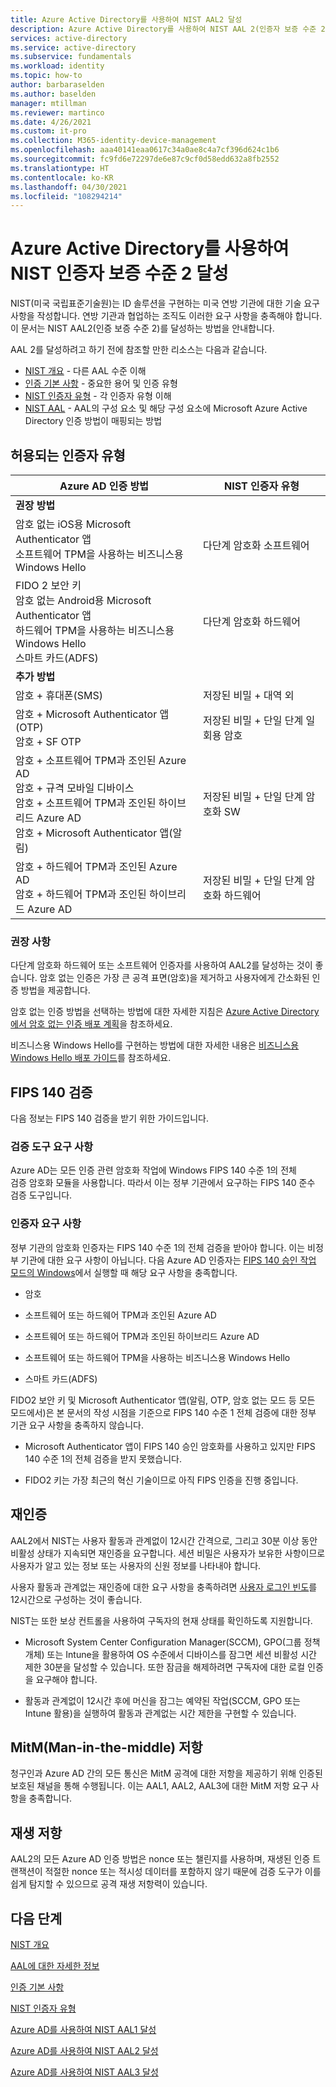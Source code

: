 ```yaml
---
title: Azure Active Directory를 사용하여 NIST AAL2 달성
description: Azure Active Directory를 사용하여 NIST AAL 2(인증자 보증 수준 2)를 달성하는 방법에 대한 지침입니다.
services: active-directory
ms.service: active-directory
ms.subservice: fundamentals
ms.workload: identity
ms.topic: how-to
author: barbaraselden
ms.author: baselden
manager: mtillman
ms.reviewer: martinco
ms.date: 4/26/2021
ms.custom: it-pro
ms.collection: M365-identity-device-management
ms.openlocfilehash: aaa40141eaa0617c34a0ae8c4a7cf396d624c1b6
ms.sourcegitcommit: fc9fd6e72297de6e87c9cf0d58edd632a8fb2552
ms.translationtype: HT
ms.contentlocale: ko-KR
ms.lasthandoff: 04/30/2021
ms.locfileid: "108294214"
---
```

# <a name="achieving-nist-authenticator-assurance-level-2-with-azure-active-directory"></a>Azure Active Directory를 사용하여 NIST 인증자 보증 수준 2 달성

NIST(미국 국립표준기술원)는 ID 솔루션을 구현하는 미국 연방 기관에 대한 기술 요구 사항을 작성합니다. 연방 기관과 협업하는 조직도 이러한 요구 사항을 충족해야 합니다. 이 문서는 NIST AAL2(인증 보증 수준 2)를 달성하는 방법을 안내합니다. 

AAL 2를 달성하려고 하기 전에 참조할 만한 리소스는 다음과 같습니다.
* [NIST 개요](nist-overview.md) - 다른 AAL 수준 이해
* [인증 기본 사항](nist-authentication-basics.md) - 중요한 용어 및 인증 유형
* [NIST 인증자 유형](nist-authenticator-types.md) - 각 인증자 유형 이해
* [NIST AAL](nist-about-authenticator-assurance-levels.md) - AAL의 구성 요소 및 해당 구성 요소에 Microsoft Azure Active Directory 인증 방법이 매핑되는 방법

## <a name="permitted-authenticator-types"></a>허용되는 인증자 유형


| Azure AD 인증 방법| NIST 인증자 유형 | 
| - | - |
| **권장 방법** |   | 
| 암호 없는 iOS용 Microsoft Authenticator 앱<br>소프트웨어 TPM을 사용하는 비즈니스용 Windows Hello | 다단계 암호화 소프트웨어 |
| FIDO 2 보안 키<br>암호 없는 Android용 Microsoft Authenticator 앱<br>하드웨어 TPM을 사용하는 비즈니스용 Windows Hello<br>스마트 카드(ADFS) | 다단계 암호화 하드웨어 |
| **추가 방법** |  |
| 암호 + 휴대폰(SMS) | 저장된 비밀 + 대역 외 |
| 암호 + Microsoft Authenticator 앱(OTP)<br>암호 + SF OTP | 저장된 비밀 + 단일 단계 일회용 암호 |
| 암호 + 소프트웨어 TPM과 조인된 Azure AD <br>암호 + 규격 모바일 디바이스<br>암호 + 소프트웨어 TPM과 조인된 하이브리드 Azure AD <br>암호 + Microsoft Authenticator 앱(알림) | 저장된 비밀 + 단일 단계 암호화 SW |
| 암호 + 하드웨어 TPM과 조인된 Azure AD <br>암호 + 하드웨어 TPM과 조인된 하이브리드 Azure AD | 저장된 비밀 + 단일 단계 암호화 하드웨어 |


### <a name="our-recommendations"></a>권장 사항

다단계 암호화 하드웨어 또는 소프트웨어 인증자를 사용하여 AAL2를 달성하는 것이 좋습니다. 암호 없는 인증은 가장 큰 공격 표면(암호)을 제거하고 사용자에게 간소화된 인증 방법을 제공합니다. 

암호 없는 인증 방법을 선택하는 방법에 대한 자세한 지침은 [Azure Active Directory에서 암호 없는 인증 배포 계획](https://docs.microsoft.com/azure/active-directory/authentication/howto-authentication-passwordless-deployment)을 참조하세요.

비즈니스용 Windows Hello를 구현하는 방법에 대한 자세한 내용은 [비즈니스용 Windows Hello 배포 가이드](https://docs.microsoft.com/windows/security/identity-protection/hello-for-business/hello-deployment-guide)를 참조하세요.

## <a name="fips-140-validation"></a>FIPS 140 검증

다음 정보는 FIPS 140 검증을 받기 위한 가이드입니다.

### <a name="verifier-requirements"></a>검증 도구 요구 사항

Azure AD는 모든 인증 관련 암호화 작업에 Windows FIPS 140 수준 1의 전체   
검증 암호화 모듈을 사용합니다. 따라서 이는 정부 기관에서 요구하는 FIPS 140 준수 검증 도구입니다.

### <a name="authenticator-requirements"></a>인증자 요구 사항

정부 기관의 암호화 인증자는 FIPS 140 수준 1의 전체 검증을 받아야 합니다. 이는 비정부 기관에 대한 요구 사항이 아닙니다. 다음 Azure AD 인증자는 [FIPS 140 승인 작업 모드의 Windows](https://docs.microsoft.com/windows/security/threat-protection/fips-140-validation)에서 실행할 때 해당 요구 사항을 충족합니다.

* 암호

* 소프트웨어 또는 하드웨어 TPM과 조인된 Azure AD

* 소프트웨어 또는 하드웨어 TPM과 조인된 하이브리드 Azure AD

* 소프트웨어 또는 하드웨어 TPM을 사용하는 비즈니스용 Windows Hello

* 스마트 카드(ADFS) 

FIDO2 보안 키 및 Microsoft Authenticator 앱(알림, OTP, 암호 없는 모드 등 모든 모드에서)은 본 문서의 작성 시점을 기준으로 FIPS 140 수준 1 전체 검증에 대한 정부 기관 요구 사항을 충족하지 않습니다.

* Microsoft Authenticator 앱이 FIPS 140 승인 암호화를 사용하고 있지만 FIPS 140 수준 1의 전체 검증을 받지 못했습니다. 

* FIDO2 키는 가장 최근의 혁신 기술이므로 아직 FIPS 인증을 진행 중입니다.

## <a name="reauthentication"></a>재인증 

AAL2에서 NIST는 사용자 활동과 관계없이 12시간 간격으로, 그리고 30분 이상 동안 비활성 상태가 지속되면 재인증을 요구합니다. 세션 비밀은 사용자가 보유한 사항이므로 사용자가 알고 있는 정보 또는 사용자의 신원 정보를 나타내야 합니다.

사용자 활동과 관계없는 재인증에 대한 요구 사항을 충족하려면 [사용자 로그인 빈도](https://docs.microsoft.com/azure/active-directory/conditional-access/howto-conditional-access-session-lifetime)를 12시간으로 구성하는 것이 좋습니다. 

NIST는 또한 보상 컨트롤을 사용하여 구독자의 현재 상태를 확인하도록 지원합니다.

* Microsoft System Center Configuration Manager(SCCM), GPO(그룹 정책 개체) 또는 Intune을 활용하여 OS 수준에서 디바이스를 잠그면 세션 비활성 시간 제한 30분을 달성할 수 있습니다. 또한 잠금을 해제하려면 구독자에 대한 로컬 인증을 요구해야 합니다.

* 활동과 관계없이 12시간 후에 머신을 잠그는 예약된 작업(SCCM, GPO 또는 Intune 활용)을 실행하여 활동과 관계없는 시간 제한을 구현할 수 있습니다.

## <a name="man-in-the-middle-mitm-resistance"></a>MitM(Man-in-the-middle) 저항 

청구인과 Azure AD 간의 모든 통신은 MitM 공격에 대한 저항을 제공하기 위해 인증된 보호된 채널을 통해 수행됩니다. 이는 AAL1, AAL2, AAL3에 대한 MitM 저항 요구 사항을 충족합니다.

## <a name="replay-resistance"></a>재생 저항

AAL2의 모든 Azure AD 인증 방법은 nonce 또는 챌린지를 사용하며, 재생된 인증 트랜잭션이 적절한 nonce 또는 적시성 데이터를 포함하지 않기 때문에 검증 도구가 이를 쉽게 탐지할 수 있으므로 공격 재생 저항력이 있습니다.

## <a name="next-steps"></a>다음 단계 

[NIST 개요](nist-overview.md)

[AAL에 대한 자세한 정보](nist-about-authenticator-assurance-levels.md)

[인증 기본 사항](nist-authentication-basics.md)

[NIST 인증자 유형](nist-authenticator-types.md)

[Azure AD를 사용하여 NIST AAL1 달성](nist-authenticator-assurance-level-1.md)

[Azure AD를 사용하여 NIST AAL2 달성](nist-authenticator-assurance-level-2.md)

[Azure AD를 사용하여 NIST AAL3 달성](nist-authenticator-assurance-level-3.md)  